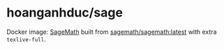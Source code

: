 # hoanganhduc/sage

Docker image: [SageMath](https://www.sagemath.org/) built from [sagemath/sagemath:latest](https://hub.docker.com/r/sagemath/sagemath) with extra `texlive-full`.
